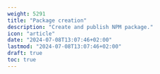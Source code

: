 ```yaml
---
weight: 5291
title: "Package creation"
description: "Create and publish NPM package."
icon: "article"
date: "2024-07-08T13:07:46+02:00"
lastmod: "2024-07-08T13:07:46+02:00"
draft: true
toc: true
---
```

